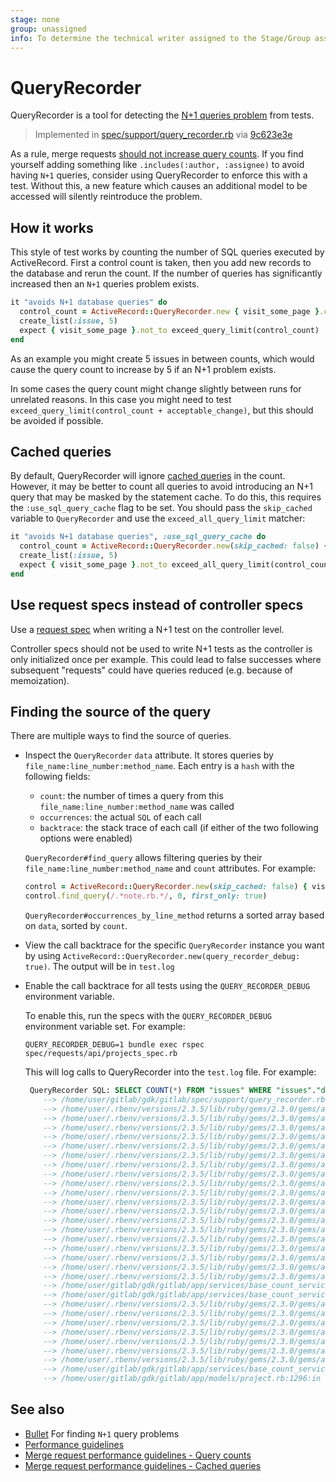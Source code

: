 ```yaml
---
stage: none
group: unassigned
info: To determine the technical writer assigned to the Stage/Group associated with this page, see https://about.gitlab.com/handbook/engineering/ux/technical-writing/#designated-technical-writers
---
```


# QueryRecorder

QueryRecorder is a tool for detecting the [N+1 queries problem](https://guides.rubyonrails.org/active_record_querying.html#eager-loading-associations) from tests.

> Implemented in [spec/support/query_recorder.rb](https://gitlab.com/gitlab-org/gitlab/blob/master/spec/support/helpers/query_recorder.rb) via [9c623e3e](https://gitlab.com/gitlab-org/gitlab-foss/commit/9c623e3e5d7434f2e30f7c389d13e5af4ede770a)

As a rule, merge requests [should not increase query counts](merge_request_performance_guidelines.md#query-counts). If you find yourself adding something like `.includes(:author, :assignee)` to avoid having `N+1` queries, consider using QueryRecorder to enforce this with a test. Without this, a new feature which causes an additional model to be accessed will silently reintroduce the problem.

## How it works

This style of test works by counting the number of SQL queries executed by ActiveRecord. First a control count is taken, then you add new records to the database and rerun the count. If the number of queries has significantly increased then an `N+1` queries problem exists.

```ruby
it "avoids N+1 database queries" do
  control_count = ActiveRecord::QueryRecorder.new { visit_some_page }.count
  create_list(:issue, 5)
  expect { visit_some_page }.not_to exceed_query_limit(control_count)
end
```

As an example you might create 5 issues in between counts, which would cause the query count to increase by 5 if an N+1 problem exists.

In some cases the query count might change slightly between runs for unrelated reasons. In this case you might need to test `exceed_query_limit(control_count + acceptable_change)`, but this should be avoided if possible.

## Cached queries

By default, QueryRecorder will ignore [cached queries](merge_request_performance_guidelines.md#cached-queries) in the count. However, it may be better to count
all queries to avoid introducing an N+1 query that may be masked by the statement cache. 
To do this, this requires the `:use_sql_query_cache` flag to be set. 
You should pass the `skip_cached` variable to `QueryRecorder` and use the `exceed_all_query_limit` matcher:

```ruby
it "avoids N+1 database queries", :use_sql_query_cache do
  control_count = ActiveRecord::QueryRecorder.new(skip_cached: false) { visit_some_page }.count
  create_list(:issue, 5)
  expect { visit_some_page }.not_to exceed_all_query_limit(control_count)
end
```

## Use request specs instead of controller specs

Use a [request spec](https://gitlab.com/gitlab-org/gitlab-foss/tree/master/spec/requests) when writing a N+1 test on the controller level.

Controller specs should not be used to write N+1 tests as the controller is only initialized once per example.
This could lead to false successes where subsequent "requests" could have queries reduced (e.g. because of memoization).

## Finding the source of the query

There are multiple ways to find the source of queries.

- Inspect the `QueryRecorder` `data` attribute. It stores queries by `file_name:line_number:method_name`.
  Each entry is a `hash` with the following fields:

  - `count`: the number of times a query from this `file_name:line_number:method_name` was called
  - `occurrences`: the actual `SQL` of each call
  - `backtrace`: the stack trace of each call (if either of the two following options were enabled)

  `QueryRecorder#find_query` allows filtering queries by their `file_name:line_number:method_name` and
  `count` attributes. For example:

  ```ruby
  control = ActiveRecord::QueryRecorder.new(skip_cached: false) { visit_some_page }
  control.find_query(/.*note.rb.*/, 0, first_only: true)
  ```

  `QueryRecorder#occurrences_by_line_method` returns a sorted array based on `data`, sorted by `count`.

- View the call backtrace for the specific `QueryRecorder` instance you want
  by using `ActiveRecord::QueryRecorder.new(query_recorder_debug: true)`. The output
  will be in `test.log`

- Enable the call backtrace for all tests using the `QUERY_RECORDER_DEBUG` environment variable.

  To enable this, run the specs with the `QUERY_RECORDER_DEBUG` environment variable set. For example:

  ```shell
  QUERY_RECORDER_DEBUG=1 bundle exec rspec spec/requests/api/projects_spec.rb
  ```

  This will log calls to QueryRecorder into the `test.log` file. For example:

  ```sql
   QueryRecorder SQL: SELECT COUNT(*) FROM "issues" WHERE "issues"."deleted_at" IS NULL AND "issues"."project_id" = $1 AND ("issues"."state" IN ('opened')) AND "issues"."confidential" = $2
      --> /home/user/gitlab/gdk/gitlab/spec/support/query_recorder.rb:19:in `callback'
      --> /home/user/.rbenv/versions/2.3.5/lib/ruby/gems/2.3.0/gems/activesupport-4.2.8/lib/active_support/notifications/fanout.rb:127:in `finish'
      --> /home/user/.rbenv/versions/2.3.5/lib/ruby/gems/2.3.0/gems/activesupport-4.2.8/lib/active_support/notifications/fanout.rb:46:in `block in finish'
      --> /home/user/.rbenv/versions/2.3.5/lib/ruby/gems/2.3.0/gems/activesupport-4.2.8/lib/active_support/notifications/fanout.rb:46:in `each'
      --> /home/user/.rbenv/versions/2.3.5/lib/ruby/gems/2.3.0/gems/activesupport-4.2.8/lib/active_support/notifications/fanout.rb:46:in `finish'
      --> /home/user/.rbenv/versions/2.3.5/lib/ruby/gems/2.3.0/gems/activesupport-4.2.8/lib/active_support/notifications/instrumenter.rb:36:in `finish'
      --> /home/user/.rbenv/versions/2.3.5/lib/ruby/gems/2.3.0/gems/activesupport-4.2.8/lib/active_support/notifications/instrumenter.rb:25:in `instrument'
      --> /home/user/.rbenv/versions/2.3.5/lib/ruby/gems/2.3.0/gems/activerecord-4.2.8/lib/active_record/connection_adapters/abstract_adapter.rb:478:in `log'
      --> /home/user/.rbenv/versions/2.3.5/lib/ruby/gems/2.3.0/gems/activerecord-4.2.8/lib/active_record/connection_adapters/postgresql_adapter.rb:601:in `exec_cache'
      --> /home/user/.rbenv/versions/2.3.5/lib/ruby/gems/2.3.0/gems/activerecord-4.2.8/lib/active_record/connection_adapters/postgresql_adapter.rb:585:in `execute_and_clear'
      --> /home/user/.rbenv/versions/2.3.5/lib/ruby/gems/2.3.0/gems/activerecord-4.2.8/lib/active_record/connection_adapters/postgresql/database_statements.rb:160:in `exec_query'
      --> /home/user/.rbenv/versions/2.3.5/lib/ruby/gems/2.3.0/gems/activerecord-4.2.8/lib/active_record/connection_adapters/abstract/database_statements.rb:356:in `select'
      --> /home/user/.rbenv/versions/2.3.5/lib/ruby/gems/2.3.0/gems/activerecord-4.2.8/lib/active_record/connection_adapters/abstract/database_statements.rb:32:in `select_all'
      --> /home/user/.rbenv/versions/2.3.5/lib/ruby/gems/2.3.0/gems/activerecord-4.2.8/lib/active_record/connection_adapters/abstract/query_cache.rb:68:in `block in select_all'
      --> /home/user/.rbenv/versions/2.3.5/lib/ruby/gems/2.3.0/gems/activerecord-4.2.8/lib/active_record/connection_adapters/abstract/query_cache.rb:83:in `cache_sql'
      --> /home/user/.rbenv/versions/2.3.5/lib/ruby/gems/2.3.0/gems/activerecord-4.2.8/lib/active_record/connection_adapters/abstract/query_cache.rb:68:in `select_all'
      --> /home/user/.rbenv/versions/2.3.5/lib/ruby/gems/2.3.0/gems/activerecord-4.2.8/lib/active_record/relation/calculations.rb:270:in `execute_simple_calculation'
      --> /home/user/.rbenv/versions/2.3.5/lib/ruby/gems/2.3.0/gems/activerecord-4.2.8/lib/active_record/relation/calculations.rb:227:in `perform_calculation'
      --> /home/user/.rbenv/versions/2.3.5/lib/ruby/gems/2.3.0/gems/activerecord-4.2.8/lib/active_record/relation/calculations.rb:133:in `calculate'
      --> /home/user/.rbenv/versions/2.3.5/lib/ruby/gems/2.3.0/gems/activerecord-4.2.8/lib/active_record/relation/calculations.rb:48:in `count'
      --> /home/user/gitlab/gdk/gitlab/app/services/base_count_service.rb:20:in `uncached_count'
      --> /home/user/gitlab/gdk/gitlab/app/services/base_count_service.rb:12:in `block in count'
      --> /home/user/.rbenv/versions/2.3.5/lib/ruby/gems/2.3.0/gems/activesupport-4.2.8/lib/active_support/cache.rb:299:in `block in fetch'
      --> /home/user/.rbenv/versions/2.3.5/lib/ruby/gems/2.3.0/gems/activesupport-4.2.8/lib/active_support/cache.rb:585:in `block in save_block_result_to_cache'
      --> /home/user/.rbenv/versions/2.3.5/lib/ruby/gems/2.3.0/gems/activesupport-4.2.8/lib/active_support/cache.rb:547:in `block in instrument'
      --> /home/user/.rbenv/versions/2.3.5/lib/ruby/gems/2.3.0/gems/activesupport-4.2.8/lib/active_support/notifications.rb:166:in `instrument'
      --> /home/user/.rbenv/versions/2.3.5/lib/ruby/gems/2.3.0/gems/activesupport-4.2.8/lib/active_support/cache.rb:547:in `instrument'
      --> /home/user/.rbenv/versions/2.3.5/lib/ruby/gems/2.3.0/gems/activesupport-4.2.8/lib/active_support/cache.rb:584:in `save_block_result_to_cache'
      --> /home/user/.rbenv/versions/2.3.5/lib/ruby/gems/2.3.0/gems/activesupport-4.2.8/lib/active_support/cache.rb:299:in `fetch'
      --> /home/user/gitlab/gdk/gitlab/app/services/base_count_service.rb:12:in `count'
      --> /home/user/gitlab/gdk/gitlab/app/models/project.rb:1296:in `open_issues_count'
  ```

## See also

- [Bullet](profiling.md#bullet) For finding `N+1` query problems
- [Performance guidelines](performance.md)
- [Merge request performance guidelines - Query counts](merge_request_performance_guidelines.md#query-counts)
- [Merge request performance guidelines - Cached queries](merge_request_performance_guidelines.md#cached-queries)
